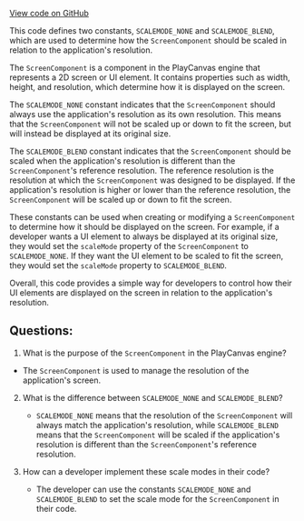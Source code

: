 [View code on GitHub](https://github.com/playcanvas/engine/src/framework/components/screen/constants.js)

This code defines two constants, `SCALEMODE_NONE` and `SCALEMODE_BLEND`, which are used to determine how the `ScreenComponent` should be scaled in relation to the application's resolution. 

The `ScreenComponent` is a component in the PlayCanvas engine that represents a 2D screen or UI element. It contains properties such as width, height, and resolution, which determine how it is displayed on the screen. 

The `SCALEMODE_NONE` constant indicates that the `ScreenComponent` should always use the application's resolution as its own resolution. This means that the `ScreenComponent` will not be scaled up or down to fit the screen, but will instead be displayed at its original size. 

The `SCALEMODE_BLEND` constant indicates that the `ScreenComponent` should be scaled when the application's resolution is different than the `ScreenComponent`'s reference resolution. The reference resolution is the resolution at which the `ScreenComponent` was designed to be displayed. If the application's resolution is higher or lower than the reference resolution, the `ScreenComponent` will be scaled up or down to fit the screen. 

These constants can be used when creating or modifying a `ScreenComponent` to determine how it should be displayed on the screen. For example, if a developer wants a UI element to always be displayed at its original size, they would set the `scaleMode` property of the `ScreenComponent` to `SCALEMODE_NONE`. If they want the UI element to be scaled to fit the screen, they would set the `scaleMode` property to `SCALEMODE_BLEND`. 

Overall, this code provides a simple way for developers to control how their UI elements are displayed on the screen in relation to the application's resolution.
## Questions: 
 1. What is the purpose of the `ScreenComponent` in the PlayCanvas engine?
   - The `ScreenComponent` is used to manage the resolution of the application's screen.

2. What is the difference between `SCALEMODE_NONE` and `SCALEMODE_BLEND`?
   - `SCALEMODE_NONE` means that the resolution of the `ScreenComponent` will always match the application's resolution, while `SCALEMODE_BLEND` means that the `ScreenComponent` will be scaled if the application's resolution is different than the `ScreenComponent`'s reference resolution.

3. How can a developer implement these scale modes in their code?
   - The developer can use the constants `SCALEMODE_NONE` and `SCALEMODE_BLEND` to set the scale mode for the `ScreenComponent` in their code.